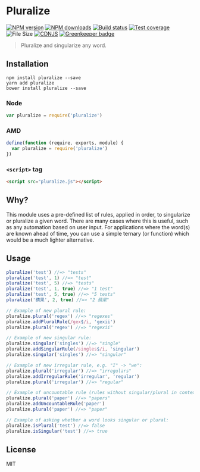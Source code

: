# Pluralize

[![NPM version][npm-image]][npm-url]
[![NPM downloads][downloads-image]][downloads-url]
[![Build status][travis-image]][travis-url]
[![Test coverage][coveralls-image]][coveralls-url]
![File Size][filesize-url]
[![CDNJS][cdnjs-image]][cdnjs-url]
[![Greenkeeper badge](https://badges.greenkeeper.io/blakeembrey/pluralize.svg)](https://greenkeeper.io/)

> Pluralize and singularize any word.

## Installation

```
npm install pluralize --save
yarn add pluralize
bower install pluralize --save
```

### Node

```javascript
var pluralize = require('pluralize')
```

### AMD

```javascript
define(function (require, exports, module) {
  var pluralize = require('pluralize')
})
```

### `<script>` tag

```html
<script src="pluralize.js"></script>
```

## Why?

This module uses a pre-defined list of rules, applied in order, to singularize or pluralize a given word. There are many cases where this is useful, such as any automation based on user input. For applications where the word(s) are known ahead of time, you can use a simple ternary (or function) which would be a much lighter alternative.

## Usage

```javascript
pluralize('test') //=> "tests"
pluralize('test', 1) //=> "test"
pluralize('test', 5) //=> "tests"
pluralize('test', 1, true) //=> "1 test"
pluralize('test', 5, true) //=> "5 tests"
pluralize('蘋果', 2, true) //=> "2 蘋果"

// Example of new plural rule:
pluralize.plural('regex') //=> "regexes"
pluralize.addPluralRule(/gex$/i, 'gexii')
pluralize.plural('regex') //=> "regexii"

// Example of new singular rule:
pluralize.singular('singles') //=> "single"
pluralize.addSingularRule(/singles$/i, 'singular')
pluralize.singular('singles') //=> "singular"

// Example of new irregular rule, e.g. "I" -> "we":
pluralize.plural('irregular') //=> "irregulars"
pluralize.addIrregularRule('irregular', 'regular')
pluralize.plural('irregular') //=> "regular"

// Example of uncountable rule (rules without singular/plural in context):
pluralize.plural('paper') //=> "papers"
pluralize.addUncountableRule('paper')
pluralize.plural('paper') //=> "paper"

// Example of asking whether a word looks singular or plural:
pluralize.isPlural('test') //=> false
pluralize.isSingular('test') //=> true
```

## License

MIT

[npm-image]: https://img.shields.io/npm/v/pluralize.svg?style=flat
[npm-url]: https://npmjs.org/package/pluralize
[downloads-image]: https://img.shields.io/npm/dm/pluralize.svg?style=flat
[downloads-url]: https://npmjs.org/package/pluralize
[travis-image]: https://img.shields.io/travis/blakeembrey/pluralize.svg?style=flat
[travis-url]: https://travis-ci.org/blakeembrey/pluralize
[coveralls-image]: https://img.shields.io/coveralls/blakeembrey/pluralize.svg?style=flat
[coveralls-url]: https://coveralls.io/r/blakeembrey/pluralize?branch=master
[filesize-url]: https://img.shields.io/github/size/blakeembrey/pluralize/pluralize.js.svg?style=flat
[cdnjs-image]: https://img.shields.io/cdnjs/v/pluralize.svg
[cdnjs-url]: https://cdnjs.com/libraries/pluralize
